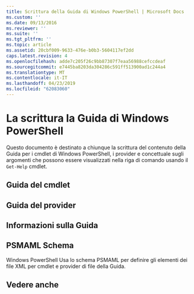 ```yaml
---
title: Scrittura della Guida di Windows PowerShell | Microsoft Docs
ms.custom: ''
ms.date: 09/13/2016
ms.reviewer: ''
ms.suite: ''
ms.tgt_pltfrm: ''
ms.topic: article
ms.assetid: 20cbf009-9633-476e-b0b3-5604117ef2dd
caps.latest.revision: 4
ms.openlocfilehash: adde7c205f26c9bb87307f7eaa56988cefccdeaf
ms.sourcegitcommit: e7445ba8203da304286c591ff513900ad1c244a4
ms.translationtype: MT
ms.contentlocale: it-IT
ms.lasthandoff: 04/23/2019
ms.locfileid: "62083060"
---
```

# <a name="writing-windows-powershell-help"></a>La scrittura la Guida di Windows PowerShell

Questo documento è destinato a chiunque la scrittura del contenuto della Guida per i cmdlet di Windows PowerShell, i provider e concettuale sugli argomenti che possono essere visualizzati nella riga di comando usando il `Get-Help` cmdlet.

## <a name="cmdlet-help"></a>Guida del cmdlet

## <a name="provider-help"></a>Guida del provider

## <a name="about-help"></a>Informazioni sulla Guida

## <a name="psmaml-schema"></a>PSMAML Schema

 Windows PowerShell Usa lo schema PSMAML per definire gli elementi dei file XML per cmdlet e provider di file della Guida.

## <a name="see-also"></a>Vedere anche

